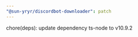 ```yaml
---
"@sun-yryr/discordbot-downloader": patch
---
```


chore(deps): update dependency ts-node to v10.9.2
